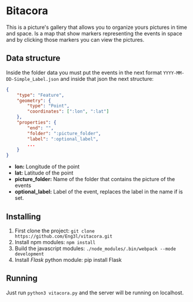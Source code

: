 
# Bitacora

This is a picture's gallery that allows you to organize yours pictures
in time and space. Is a map that show markers representing the events
in space and by clicking those markers you can view the pictures.

## Data structure

Inside the folder data you must put the events in the next format `YYYY-MM-DD-Simple_Label.json`
and inside that json the next structure:

```json
{
    "type": "Feature",
    "geometry": {
        "type": "Point",
        "coordinates": [":lon", ":lat"]
    },
    "properties": {
        "end": "",
        "folder": ":picture_folder",
        "label": ":optional_label",
        ...
    }
}
```
* **lon:** Longitude of the point
* **lat:** Latitude of the point
* **picture_folder:** Name of the folder that contains the picture of the events
* **optional_label:** Label of the event, replaces the label in the name if is set.

## Installing

1. First clone the project: `git clone https://github.com/Eng3l/vitacora.git`
2. Install npm modules: `npm install`
3. Build the javascript modules: `./node_modules/.bin/webpack --mode development`
4. Install *Flask* python module: pip install Flask

## Running

Just run `python3 vitacora.py` and the server will be running on localhost.
